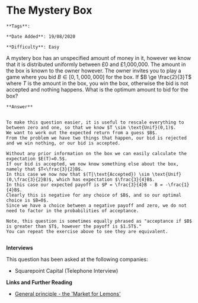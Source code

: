 # The Mystery Box

```{margin} Metadata
**Tags**: 

**Date Added**: 19/08/2020

**Difficulty**: Easy
```


A mystery box has an unspecified amount of money in it, however we know that it is distributed uniformly between £0 and £1,000,000.
The amount in the box is known to the owner however.
The owner invites you to play a game where you bid $B \in [0,1,000,000]$ for the box. 
If $B \ge \frac{2}{3}T$ where $T$ is the amount in the box, you win the box, otherwise the bid is not accepted and nothing happens. 
What is the optimum amount to bid for the box?

````{toggle} Click to reveal answer
**Answer**


To make this question easier, it is useful to rescale everything to between zero and one, so that we know $T \sim \text{Unif}(0,1)$.
We want to work out the expected return from a guess $B$.
From the problem we have two things that happen, our bid is rejected and we win nothing, or our bid is accepted.
 
Without any prior information on the box we can easily calculate the expectation $E(T)=0.5$.
If our bid is accepted, we now know something else about the box, namely that $T<\frac{3}{2}B$.
In this case we now now that $(T|\text{Accepted}) \sim \text{Unif}(0,\frac{3}{2}B)$, which has expectation $\frac{3}{4}B$.
In this case our expected payoff is $P = \frac{3}{4}B - B = -\frac{1}{4}B$.
Clearly this is negative for any choice of $B$, and so our optimal choice is $B=0$.
Since we have a choice between a negative payoff and zero, we do not need to factor in the probabilities of acceptance.

Note, this question is sometimes equally phrased as "acceptance if $B$ is greater than $T$, however the payoff is $1.5T$."
You can repeat the exercise above to see they are equivalent.


````


**Interviews**

This question has been asked at the following companies:
 
- Squarepoint Capital (Telephone Interview)




**Links and Further Reading**
 
- [General principle - the 'Market for Lemons'](https://en.wikipedia.org/wiki/The_Market_for_Lemons)  


